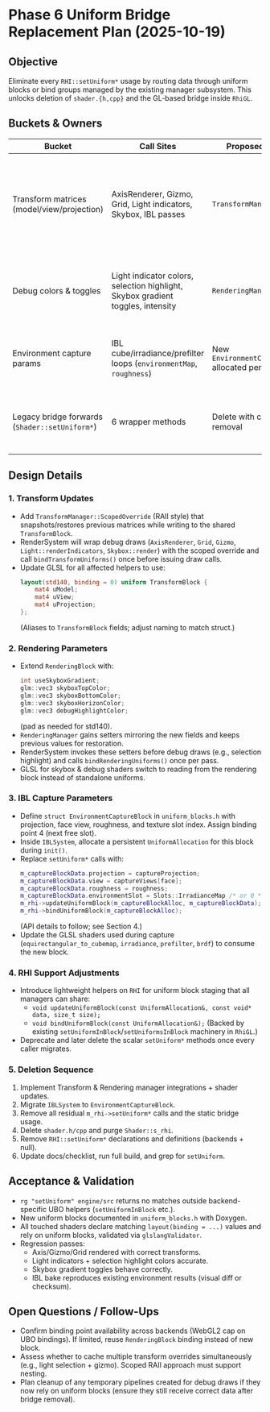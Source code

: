 # Phase 6 Uniform Bridge Replacement Plan (2025-10-19)

## Objective
Eliminate every `RHI::setUniform*` usage by routing data through uniform blocks or bind groups managed by the existing manager subsystem. This unlocks deletion of `shader.{h,cpp}` and the GL-based bridge inside `RhiGL`.

## Buckets & Owners

| Bucket | Call Sites | Proposed Owner | Notes |
| --- | --- | --- | --- |
| Transform matrices (model/view/projection) | AxisRenderer, Gizmo, Grid, Light indicators, Skybox, IBL passes | `TransformManager` | Already publishes `TransformBlock` UBO; extend usage to debug helpers & IBL capture by exposing scoped update helpers. |
| Debug colors & toggles | Light indicator colors, selection highlight, Skybox gradient toggles, intensity | `RenderingManager` | `RenderingBlock` carries exposure/object color; extend with gradient flags and selection tint. |
| Environment capture params | IBL cube/irradiance/prefilter loops (`environmentMap`, `roughness`) | New `EnvironmentCaptureBlock` allocated per pass | Local helper inside `IBLSystem` to allocate/bind a tiny std140 block instead of scalar uniforms. |
| Legacy bridge forwards (`Shader::setUniform*`) | 6 wrapper methods | Delete with class removal | Goes away once managers own uniform updates and debug shaders use blocks. |

## Design Details

### 1. Transform Updates
- Add `TransformManager::ScopedOverride` (RAII style) that snapshots/restores previous matrices while writing to the shared `TransformBlock`.
- RenderSystem will wrap debug draws (`AxisRenderer`, `Grid`, `Gizmo`, `Light::renderIndicators`, `Skybox::render`) with the scoped override and call `bindTransformUniforms()` once before issuing draw calls.
- Update GLSL for all affected helpers to use:
  ```glsl
  layout(std140, binding = 0) uniform TransformBlock {
      mat4 uModel;
      mat4 uView;
      mat4 uProjection;
  };
  ```
  (Aliases to `TransformBlock` fields; adjust naming to match struct.)

### 2. Rendering Parameters
- Extend `RenderingBlock` with:
  ```cpp
  int useSkyboxGradient;
  glm::vec3 skyboxTopColor;
  glm::vec3 skyboxBottomColor;
  glm::vec3 skyboxHorizonColor;
  glm::vec3 debugHighlightColor;
  ```
  (pad as needed for std140).
- `RenderingManager` gains setters mirroring the new fields and keeps previous values for restoration.
- RenderSystem invokes these setters before debug draws (e.g., selection highlight) and calls `bindRenderingUniforms()` once per pass.
- GLSL for skybox & debug shaders switch to reading from the rendering block instead of standalone uniforms.

### 3. IBL Capture Parameters
- Define `struct EnvironmentCaptureBlock` in `uniform_blocks.h` with projection, face view, roughness, and texture slot index. Assign binding point 4 (next free slot).
- Inside `IBLSystem`, allocate a persistent `UniformAllocation` for this block during `init()`.
- Replace `setUniform*` calls with:
  ```cpp
  m_captureBlockData.projection = captureProjection;
  m_captureBlockData.view = captureViews[face];
  m_captureBlockData.roughness = roughness;
  m_captureBlockData.environmentSlot = Slots::IrradianceMap /* or 0 */;
  m_rhi->updateUniformBlock(m_captureBlockAlloc, m_captureBlockData);
  m_rhi->bindUniformBlock(m_captureBlockAlloc);
  ```
  (API details to follow; see Section 4.)
- Update the GLSL shaders used during capture (`equirectangular_to_cubemap`, `irradiance`, `prefilter`, `brdf`) to consume the new block.

### 4. RHI Support Adjustments
- Introduce lightweight helpers on `RHI` for uniform block staging that all managers can share:
  - `void updateUniformBlock(const UniformAllocation&, const void* data, size_t size);`
  - `void bindUniformBlock(const UniformAllocation&);`
  (Backed by existing `setUniformInBlock`/`setUniformsInBlock` machinery in `RhiGL`.)
- Deprecate and later delete the scalar `setUniform*` methods once every caller migrates.

### 5. Deletion Sequence
1. Implement Transform & Rendering manager integrations + shader updates.
2. Migrate `IBLSystem` to `EnvironmentCaptureBlock`.
3. Remove all residual `m_rhi->setUniform*` calls and the static bridge usage.
4. Delete `shader.h/cpp` and purge `Shader::s_rhi`.
5. Remove `RHI::setUniform*` declarations and definitions (backends + null).
6. Update docs/checklist, run full build, and grep for `setUniform`.

## Acceptance & Validation
- `rg "setUniform" engine/src` returns no matches outside backend-specific UBO helpers (`setUniformInBlock` etc.).
- New uniform blocks documented in `uniform_blocks.h` with Doxygen.
- All touched shaders declare matching `layout(binding = ...)` values and rely on uniform blocks, validated via `glslangValidator`.
- Regression passes:
  - Axis/Gizmo/Grid rendered with correct transforms.
  - Light indicators + selection highlight colors accurate.
  - Skybox gradient toggles behave correctly.
  - IBL bake reproduces existing environment results (visual diff or checksum).

## Open Questions / Follow-Ups
- Confirm binding point availability across backends (WebGL2 cap on UBO bindings). If limited, reuse `RenderingBlock` binding instead of new block.
- Assess whether to cache multiple transform overrides simultaneously (e.g., light selection + gizmo). Scoped RAII approach must support nesting.
- Plan cleanup of any temporary pipelines created for debug draws if they now rely on uniform blocks (ensure they still receive correct data after bridge removal).
